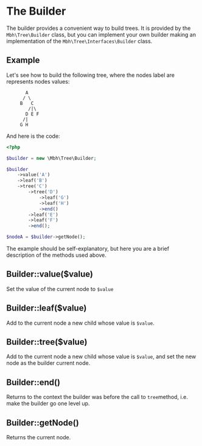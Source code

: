 # The Builder

The builder provides a convenient way to build trees. It is provided by the `Mbh\Tree\Builder` class, but you can implement your own builder making an implementation of the `Mbh\Tree\Interfaces\Builder` class.

## Example

Let's see how to build the following tree, where the nodes label are represents nodes values:

```
       A
      / \
     B   C
        /|\
       D E F
      /|
     G H
```

And here is the code:

```php
<?php

$builder = new \Mbh\Tree\Builder;

$builder
    ->value('A')
    ->leaf('B')
    ->tree('C')
        ->tree('D')
            ->leaf('G')
            ->leaf('H')
            ->end()
        ->leaf('E')
        ->leaf('F')
        ->end();

$nodeA = $builder->getNode();
```

The example should be self-explanatory, but here you are a brief description of the methods used above.

## Builder::value($value)

Set the value of the current node to `$value`

## Builder::leaf($value)

Add to the current node a new child whose value is `$value`.

## Builder::tree($value)

Add to the current node a new child whose value is `$value`, and set the new node as the builder current node.

## Builder::end()

Returns to the context the builder was before the call to `tree`method, i.e. make the builder go one level up.

## Builder::getNode()

Returns the current node.
